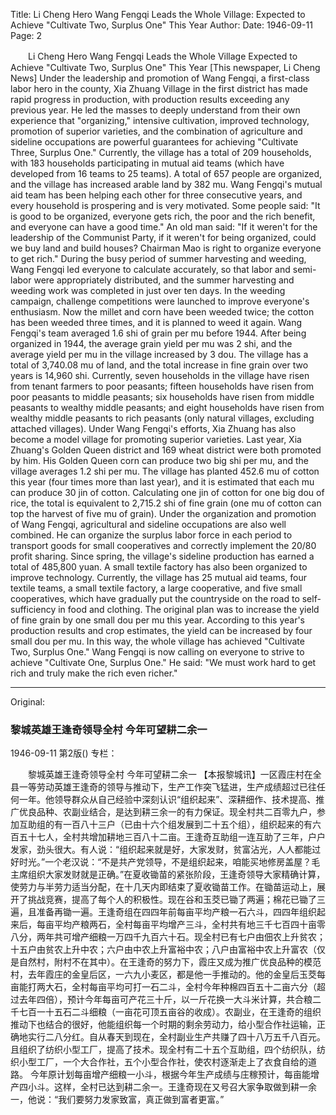 Title: Li Cheng Hero Wang Fengqi Leads the Whole Village: Expected to Achieve "Cultivate Two, Surplus One" This Year
Author:
Date: 1946-09-11
Page: 2

　　Li Cheng Hero Wang Fengqi Leads the Whole Village
	Expected to Achieve "Cultivate Two, Surplus One" This Year
	[This newspaper, Li Cheng News] Under the leadership and promotion of Wang Fengqi, a first-class labor hero in the county, Xia Zhuang Village in the first district has made rapid progress in production, with production results exceeding any previous year. He led the masses to deeply understand from their own experience that "organizing," intensive cultivation, improved technology, promotion of superior varieties, and the combination of agriculture and sideline occupations are powerful guarantees for achieving "Cultivate Three, Surplus One." Currently, the village has a total of 209 households, with 183 households participating in mutual aid teams (which have developed from 16 teams to 25 teams). A total of 657 people are organized, and the village has increased arable land by 382 mu. Wang Fengqi's mutual aid team has been helping each other for three consecutive years, and every household is prospering and is very motivated. Some people said: "It is good to be organized, everyone gets rich, the poor and the rich benefit, and everyone can have a good time." An old man said: "If it weren't for the leadership of the Communist Party, if it weren't for being organized, could we buy land and build houses? Chairman Mao is right to organize everyone to get rich." During the busy period of summer harvesting and weeding, Wang Fengqi led everyone to calculate accurately, so that labor and semi-labor were appropriately distributed, and the summer harvesting and weeding work was completed in just over ten days. In the weeding campaign, challenge competitions were launched to improve everyone's enthusiasm. Now the millet and corn have been weeded twice; the cotton has been weeded three times, and it is planned to weed it again. Wang Fengqi's team averaged 1.6 shi of grain per mu before 1944. After being organized in 1944, the average grain yield per mu was 2 shi, and the average yield per mu in the village increased by 3 dou. The village has a total of 3,740.08 mu of land, and the total increase in fine grain over two years is 14,960 shi. Currently, seven households in the village have risen from tenant farmers to poor peasants; fifteen households have risen from poor peasants to middle peasants; six households have risen from middle peasants to wealthy middle peasants; and eight households have risen from wealthy middle peasants to rich peasants (only natural villages, excluding attached villages). Under Wang Fengqi's efforts, Xia Zhuang has also become a model village for promoting superior varieties. Last year, Xia Zhuang's Golden Queen district and 169 wheat district were both promoted by him. His Golden Queen corn can produce two big shi per mu, and the village averages 1.2 shi per mu. The village has planted 452.6 mu of cotton this year (four times more than last year), and it is estimated that each mu can produce 30 jin of cotton. Calculating one jin of cotton for one big dou of rice, the total is equivalent to 2,715.2 shi of fine grain (one mu of cotton can top the harvest of five mu of grain). Under the organization and promotion of Wang Fengqi, agricultural and sideline occupations are also well combined. He can organize the surplus labor force in each period to transport goods for small cooperatives and correctly implement the 20/80 profit sharing. Since spring, the village's sideline production has earned a total of 485,800 yuan. A small textile factory has also been organized to improve technology. Currently, the village has 25 mutual aid teams, four textile teams, a small textile factory, a large cooperative, and five small cooperatives, which have gradually put the countryside on the road to self-sufficiency in food and clothing.
	The original plan was to increase the yield of fine grain by one small dou per mu this year. According to this year's production results and crop estimates, the yield can be increased by four small dou per mu. In this way, the whole village has achieved "Cultivate Two, Surplus One." Wang Fengqi is now calling on everyone to strive to achieve "Cultivate One, Surplus One." He said: "We must work hard to get rich and truly make the rich even richer."



<hr /> 

Original: 


### 黎城英雄王逢奇领导全村  今年可望耕二余一

1946-09-11
第2版()
专栏：

　　黎城英雄王逢奇领导全村
    今年可望耕二余一
    【本报黎城讯】一区霞庄村在全县一等劳动英雄王逢奇的领导与推动下，生产工作突飞猛进，生产成绩超过已往任何一年。他领导群众从自己经验中深刻认识“组织起来”、深耕细作、技术提高、推广优良品种、农副业结合，是达到耕三余一的有力保证。现全村共二百零九户，参加互助组的有一百八十三户（已由十六个组发展到二十五个组），组织起来的有六百五十七人，全村共增加耕地三百八十二亩。王逢奇互助组一连互助了三年，户户发家，劲头很大。有人说：“组织起来就是好，大家发财，贫富沾光，人人都能过好时光。”一个老汉说：“不是共产党领导，不是组织起来，咱能买地修房盖屋？毛主席组织大家发财就是正确。”在夏收锄苗的紧张阶段，王逢奇领导大家精确计算，使劳力与半劳力适当分配，在十几天内即结束了夏收锄苗工作。在锄苗运动上，展开了挑战竞赛，提高了每个人的积极性。现在谷和玉茭已锄了两遍；棉花已锄了三遍，且准备再锄一遍。王逢奇组在四四年前每亩平均产粮一石六斗，四四年组织起来后，每亩平均产粮两石，全村每亩平均增产三斗，全村共有地三千七百四十亩零八分，两年共可增产细粮一万四千九百六十石。现全村已有七户由佃农上升贫农；十五户由贫农上升中农；六户由中农上升富裕中农；八户由富裕中农上升富农（仅是自然村，附村不在其中）。在王逢奇的努力下，霞庄又成为推广优良品种的模范村，去年霞庄的金皇后区，一六九小麦区，都是他一手推动的。他的金皇后玉茭每亩能打两大石，全村每亩平均可打一石二斗，全村今年种棉四百五十二亩六分（超过去年四倍），预计今年每亩可产花三十斤，以一斤花换一大斗米计算，共合粮二千七百一十五石二斗细粮（一亩花可顶五亩谷的收成）。农副业，在王逢奇的组织推动下也结合的很好，他能组织每一个时期的剩余劳动力，给小型合作社运输，正确地实行二八分红。自从春天到现在，全村副业生产共赚了四十八万五千八百元。且组织了纺织小型工厂，提高了技术。现全村有二十五个互助组，四个纺织队，纺织小型工厂，一个大合作社，五个小型合作社，使农村逐渐走上了衣食自给的道路。
    今年原计划每亩增产细粮一小斗，根据今年生产成绩与庄稼预计，每亩能增产四小斗。这样，全村已达到耕二余一。王逢奇现在又号召大家争取做到耕一余一，他说：“我们要努力发家致富，真正做到富者更富。”
